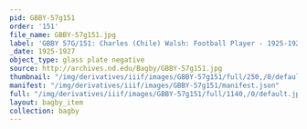 ```yaml
---
pid: GBBY-57g151
order: '151'
file_name: GBBY-57g151.jpg
label: 'GBBY 57G/151: Charles (Chile) Walsh: Football Player - 1925-1927'
_date: 1925-1927
object_type: glass plate negative
source: http://archives.nd.edu/Bagby/GBBY-57g151.jpg
thumbnail: "/img/derivatives/iiif/images/GBBY-57g151/full/250,/0/default.jpg"
manifest: "/img/derivatives/iiif/images/GBBY-57g151/manifest.json"
full: "/img/derivatives/iiif/images/GBBY-57g151/full/1140,/0/default.jpg"
layout: bagby_item
collection: bagby
---
```

